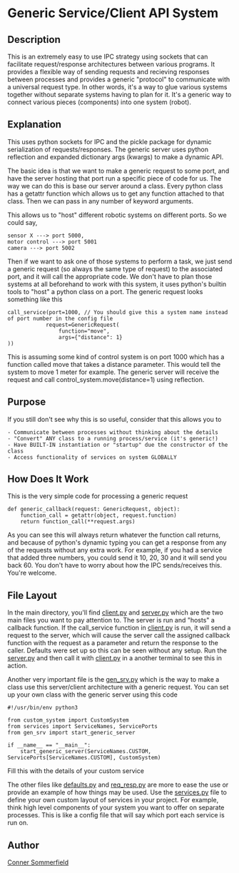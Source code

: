 # Generic Service/Client API System

## Description
This is an extremely easy to use IPC strategy using sockets that can facilitate request/response architectures between various programs.
It provides a flexible way of sending requests and recieving responses between processes and provides a generic "protocol" to communicate with a universal request type. In other words, it's a way to glue various systems together without separate systems having to plan for it. It's a generic way to connect various pieces (components) into one system (robot).

## Explanation
This uses python sockets for IPC and the pickle package for dynamic serialization of requests/responses. The generic server uses python reflection and expanded dictionary args (kwargs) to make a dynamic API. 

The basic idea is that we want to make a generic request to some port, and have the server hosting that port run a specific piece of code for us. The way we can do this is base our server around a class. Every python class has a getattr function which allows us to get any function attached to that class. Then we can pass in any number of keyword arguments. 

This allows us to "host" different robotic systems on different ports. So we could say, 
    
    sensor X ---> port 5000, 
    motor control ---> port 5001
    camera ---> port 5002
    
Then if we want to ask one of those systems to perform a task, we just send a generic request (so always the same type of request) to the associated port, and it will call the appropriate code. We don't have to plan those systems at all beforehand to work with this system, it uses python's builtin tools to "host" a python class on a port. The generic request looks something like this

    call_service(port=1000, // You should give this a system name instead of port number in the config file
                request=GenericRequest(
                    function="move", 
                    args={"distance": 1}
    ))

This is assuming some kind of control system is on port 1000 which has a function called move that takes a distance parameter. This would tell the system to move 1 meter for example. The generic server will receive the request and call control_system.move(distance=1) using reflection.

## Purpose
If you still don't see why this is so useful, consider that this allows you to

    - Communicate between processes without thinking about the details
    - "Convert" ANY class to a running process/service (it's generic!)
    - Have BUILT-IN instantiation or "startup" due the constructor of the class
    - Access functionality of services on system GLOBALLY

## How Does It Work
This is the very simple code for processing a generic request

    def generic_callback(request: GenericRequest, object): 
        function_call = getattr(object, request.function)
        return function_call(**request.args)

As you can see this will always return whatever the function call returns, and because of python's dynamic typing you can get a response from any of the requests without any extra work. For example, if you had a service that added three numbers, you could send it 10, 20, 30 and it will send you back 60. You don't have to worry about how the IPC sends/receives this. You're welcome.

## File Layout

In the main directory, you'll find [client.py](main/client.py) and [server.py](main/server.py) which are the two main files you want to pay attention to. The server is run and "hosts" a callback function. If the call_service function in [client.py](main/client.py) is run, it will send a request to the server, which will cause the server call the assigned callback function with the request as a parameter and return the response to the caller. Defaults were set up so this can be seen without any setup. Run the [server.py](main/server.py) and then call it with [client.py](main/client.py) in a another terminal to see this in action.

Another very important file is the [gen_srv.py](main/gen_srv.py) which is the way to make a class use this server/client architecture with a generic request. You can set up your own class with the generic server using this code 

    #!/usr/bin/env python3

    from custom_system import CustomSystem 
    from services import ServiceNames, ServicePorts
    from gen_srv import start_generic_server

    if __name__ == "__main__":
        start_generic_server(ServiceNames.CUSTOM, ServicePorts[ServiceNames.CUSTOM], CustomSystem) 

Fill this with the details of your custom service

The other files like [defaults.py](utility/types/defaults.py) and [req_resp.py](utility/types/req_resp.py) are more to ease the use or provide an example of how things may be used. Use the [services.py](tools/host_cls_client.py) file to define your own custom layout of services in your project. For example, think high level components of your system you want to offer on separate processes. This is like a config file that will say which port each service is run on.

## Author
[Conner Sommerfield](https://github.com/repo-factory)